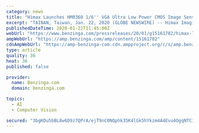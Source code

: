 ```yaml
---
category: news
title: "Himax Launches HM0360 1/6'' VGA Ultra Low Power CMOS Image Sensor for AIoT and Computer Vision Applications"
excerpt: "TAINAN, Taiwan, Jan. 22, 2020 (GLOBE NEWSWIRE) -- Himax Imaging, Inc., a provider of ultra-low power image sensor and a subsidiary of Himax Technologies, Inc. (NASDAQ:HIMX) (\"Himax\" or the \"Company\"),"
publishedDateTime: 2020-01-22T11:45:00Z
webUrl: "https://www.benzinga.com/pressreleases/20/01/g15161782/himax-launches-hm0360-16-vga-ultra-low-power-cmos-image-sensor-for-aiot-and-computer-vision-applic"
ampWebUrl: "https://amp.benzinga.com/amp/content/15161782"
cdnAmpWebUrl: "https://amp-benzinga-com.cdn.ampproject.org/c/s/amp.benzinga.com/amp/content/15161782"
type: article
quality: 36
heat: 36
published: false

provider:
  name: Benzinga.com
  domain: benzinga.com

topics:
  - AI
  - Computer Vision

secured: "3bgKDu5bBL8w6D9z7QPrA/ejT9nC0NQphk35K4lGk5hYkzm4A4Evu4OgqNTCiomeHkwkC8jkKowF4tjDJy8qQ2UX7BvTjHRqTyyyMr5D+h0/abquYp7wQLqHIzC+K8sZq+roC41wc1wQt80rEHknfqA4Krhxh938CYDex8UiEla3Hl3i6ESbXosGSXFVPQKMqHIBqjiln4Pm59XIccacXn+FVhNQ7PPDUcHR3hhrYJZmmE90+k19DEP1movJH+pnKTkmjNpip/6c3qzfatdldmIhTLy12mckhZz5r3cuf2g=;kcZGSegDi19AoerlfpLccQ=="
---
```


